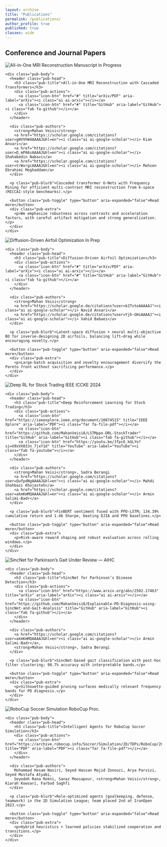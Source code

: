 ```yaml
---
layout: archive
title: "Publications"
permalink: /publications/
author_profile: true
published: true
classes: wide
---
```


## Conference and Journal Papers

<section class="pub-grid">

  <!-- MRI RECON -->
  <article class="pub-card">
    <div class="pub-hero">
      <img src="/assets/img/publications/CMRI_Recon.jpg" alt="All-in-One MRI Reconstruction">
      <span class="pub-ribbon is-draft">Manuscript in Progress</span>
    </div>

    <div class="pub-body">
      <header class="pub-head">
        <h3 class="pub-title">All-in-One MRI Reconstruction with Cascaded Transformers</h3>
        <div class="pub-actions">
          <a class="icon-btn" href="#" title="arXiv/PDF" aria-label="arXiv"><i class="ai ai-arxiv"></i></a>
          <a class="icon-btn" href="#" title="GitHub" aria-label="GitHub"><i class="fab fa-github"></i></a>
        </div>
      </header>

      <div class="pub-authors">
        <strong>Mahan Veisi</strong>
        <a href="https://scholar.google.com/citations?user=gHVVhW4AAAAJ&hl=en"><i class="ai ai-google-scholar"></i> Kian Anvari</a>
        <a href="https://scholar.google.com/citations?user=D_mPA6sAAAAJ&hl=en"><i class="ai ai-google-scholar"></i> Shahabedin Nabavi</a>
        <a href="https://scholar.google.com/citations?user=trWxrgcAAAAJ&hl=en"><i class="ai ai-google-scholar"></i> Mohsen Ebrahimi Moghaddam</a>
      </div>

      <p class="pub-blurb">Cascaded transformer U-Nets with Frequency Mining for efficient multi-contrast MRI reconstruction from k-space (MICCAI-style benchmarks).</p>

      <button class="pub-toggle" type="button" aria-expanded="false">Read more</button>
      <div class="pub-extra">
        <p>We emphasize robustness across contrasts and acceleration factors, with careful artifact mitigation and strong generalization.</p>
      </div>
    </div>
  </article>

  <!-- AIRFOIL -->
  <article class="pub-card">
    <div class="pub-hero">
      <img src="/assets/img/publications/airfoil_diff_opt.jpg" alt="Diffusion-Driven Airfoil Optimization">
      <span class="pub-ribbon is-accepted">In Prep</span>
    </div>

    <div class="pub-body">
      <header class="pub-head">
        <h3 class="pub-title">Diffusion-Driven Airfoil Optimization</h3>
        <div class="pub-actions">
          <a class="icon-btn" href="#" title="arXiv/PDF" aria-label="arXiv"><i class="ai ai-arxiv"></i></a>
          <a class="icon-btn" href="#" title="GitHub" aria-label="GitHub"><i class="fab fa-github"></i></a>
        </div>
      </header>

      <div class="pub-authors">
        <strong>Mahan Veisi</strong>
        <a href="https://scholar.google.de/citations?user=k2TvtoAAAAAJ"><i class="ai ai-google-scholar"></i> Navid Ansari</a>
        <a href="https://scholar.google.de/citations?user=Yjh-GHsAAAAJ"><i class="ai ai-google-scholar"></i> Vahid Babaei</a>
      </div>

      <p class="pub-blurb">Latent-space diffusion + neural multi-objective BO for inverse-designing 2D airfoils, balancing lift–drag while encouraging novelty.</p>

      <button class="pub-toggle" type="button" aria-expanded="false">Read more</button>
      <div class="pub-extra">
        <p>Large-batch acquisition and novelty encouragement diversify the Pareto front without sacrificing performance.</p>
      </div>
    </div>
  </article>

  <!-- DRL TRADING -->
  <article class="pub-card">
    <div class="pub-hero">
      <img src="/assets/img/publications/deep-rl-stock-trading_1.png" alt="Deep RL for Stock Trading">
      <span class="pub-ribbon is-published">IEEE ICCKE 2024</span>
    </div>

    <div class="pub-body">
      <header class="pub-head">
        <h3 class="pub-title">Deep Reinforcement Learning for Stock Trading</h3>
        <div class="pub-actions">
          <a class="icon-btn" href="https://ieeexplore.ieee.org/document/10874515" title="IEEE Xplore" aria-label="PDF"><i class="far fa-file-pdf"></i></a>
          <a class="icon-btn" href="https://github.com/MahanVeisi8/LSTMppo-DRL-StockTrader" title="GitHub" aria-label="GitHub"><i class="fab fa-github"></i></a>
          <a class="icon-btn" href="https://youtu.be/Jfpc6_kGLYo?si=U9xVX03Jn_7jxY1d" title="YouTube" aria-label="YouTube"><i class="fab fa-youtube"></i></a>
        </div>
      </header>

      <div class="pub-authors">
        <strong>Mahan Veisi</strong>, Sadra Berangi
        <a href="https://scholar.google.com/citations?user=QufpdNgAAAAJ&hl=en"><i class="ai ai-google-scholar"></i> Mahdi Shahbazi Khojasteh</a>
        <a href="https://scholar.google.com/citations?user=akmKmMQAAAAJ&hl=en"><i class="ai ai-google-scholar"></i> Armin Salimi-Badr</a>
      </div>

      <p class="pub-blurb">FinBERT sentiment fused with PPO-LSTM; 134.39% cumulative return and 1.46 Sharpe, beating DJIA and PPO baselines.</p>

      <button class="pub-toggle" type="button" aria-expanded="false">Read more</button>
      <div class="pub-extra">
        <p>Risk-aware reward shaping and robust evaluation across rolling windows.</p>
      </div>
    </div>
  </article>

  <!-- SINCNET -->
  <article class="pub-card">
    <div class="pub-hero">
      <img src="/assets/img/publications/SincNet.jpg" alt="SincNet for Parkinson’s Gait">
      <span class="pub-ribbon is-underreview">Under Review — AIHC</span>
    </div>

    <div class="pub-body">
      <header class="pub-head">
        <h3 class="pub-title">SincNet for Parkinson’s Disease Detection</h3>
        <div class="pub-actions">
          <a class="icon-btn" href="https://www.arxiv.org/abs/2502.17463" title="arXiv" aria-label="arXiv"><i class="ai ai-arxiv"></i></a>
          <a class="icon-btn" href="https://github.com/MahanVeisi8/Explainable-PD-Diagnosis-using-SincNet-and-Gait-Analysis" title="GitHub" aria-label="GitHub"><i class="fab fa-github"></i></a>
        </div>
      </header>

      <div class="pub-authors">
        <a href="https://scholar.google.com/citations?user=akmKmMQAAAAJ&hl=en"><i class="ai ai-google-scholar"></i> Armin Salimi-Badr</a>,
        <strong>Mahan Veisi</strong>, Sadra Berangi
      </div>

      <p class="pub-blurb">SincNet-based gait classification with post-hoc filter clustering; 98.7% accuracy with interpretable bands.</p>

      <button class="pub-toggle" type="button" aria-expanded="false">Read more</button>
      <div class="pub-extra">
        <p>Silhouette-guided pruning surfaces medically relevant frequency bands for PD diagnosis.</p>
      </div>
    </div>
  </article>

  <!-- ROBOCUP -->
  <article class="pub-card">
    <div class="pub-hero">
      <img src="/assets/img/publications/Soccer2d.png" alt="RoboCup Soccer Simulation">
      <span class="pub-ribbon is-published">RoboCup Proc.</span>
    </div>

    <div class="pub-body">
      <header class="pub-head">
        <h3 class="pub-title">Intelligent Agents for RoboCup Soccer Simulation</h3>
        <div class="pub-actions">
          <a class="icon-btn" href="https://archive.robocup.info/Soccer/Simulation/2D/TDPs/RoboCup/2023/R3CESBU_SS2D_RC2023_TDP.pdf" title="PDF" aria-label="PDF"><i class="far fa-file-pdf"></i></a>
        </div>
      </header>

      <div class="pub-authors">
        Mohammad Hesam Nasiri, Seyed Hassan Majid Zonouzi, Arya Parvizi, Seyed Mostafa Atyabi,
        Seyedeh Rana Rokni, Sanaz Moosapour, <strong>Mahan Veisi</strong>, Kiarah Kowsari, Farbod Saghfi
      </div>

      <p class="pub-blurb">Role-optimized agents (goalkeeping, defense, teamwork) in the 2D Simulation League; team placed 2nd at IranOpen 2023.</p>

      <button class="pub-toggle" type="button" aria-expanded="false">Read more</button>
      <div class="pub-extra">
        <p>Hybrid heuristics + learned policies stabilized cooperation and transitions.</p>
      </div>
    </div>
  </article>

</section>
